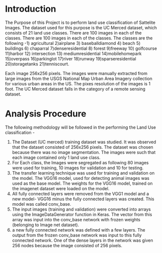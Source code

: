 
# Introduction
The Purpose of this Project is to perform land use classification of Sattelite Images. The dataset used for this purpose is the UC Merced dataset, which consists of 21 land use classes. There are 100 images in each of the classes. There are 100 images in each of the classes. The classes are the following -1) agricultural 2)airplane 3) baseballdiamond 4) beach 5) buildings 6) chaparral 7)denseresidential 8) forest 9)freeway 10) golfcourse 11)harbor 12) intersection 13) mediumresidential 14)mobilehomepark 15)overpass 16)parkinglot 17)river 18)runway 19)sparseresidential 20)storagetanks 21)tenniscourt.

Each image 256x256 pixels. The images were manually extracted from large images from the USGS National Map Urban Area Imagery collection for various urban areas in the US. The pixes resolution of the images is 1 foot. The UC Merced dataset falls in the category of a remote sensing dataset.

# Analysis Procedure
The following methodology will be followed in the performing the Land Use classification - 
1) The Dataset (UC merced) training dataset was studied. It was observed that the dataset consisted of 256x256 pixels. The dataset was chosen because there was no image segmentation. The images were such that each image contained only 1 land use class. 
2) For Each class, the Images were segregated as following 80 images were used for training, 10 images for validation and 10 for testing. 
3) The transfer learning technique was used for training and validation on the model. The VGG16 model, used for detecting animal images was used as the base model. The weights for the VGG16 model, trained on the imagenet dataset were loaded on the model.
4) All fully connected layers were removed from the VGG1 model and a new model- VGG16 minus the fully connected layers was created. This model was called conv_base. 
5) The input images (training and validation) were converted into arrays using the ImageDataGenerator function in Keras. The vector from this array was input into the conv_base network with frozen weights (belonging to Image net dataset). 
6) a new fully connected network was defined with a few layers. The output from the frozen conv_base network was input to this fully connected network. One of the dense layers in the network was given 256 nodes because the image consisted of 256 pixels.
